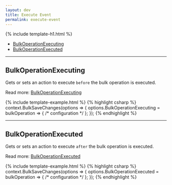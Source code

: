 ```yaml
---
layout: dev
title: Execute Event
permalink: execute-event
---
```


{% include template-h1.html %}

- [BulkOperationExecuting](#bulkoperationexecuting)
- [BulkOperationExecuted](#bulkoperationexecuted)

---

## BulkOperationExecuting
Gets or sets an action to execute `before` the bulk operation is executed.

Read more: [BulkOperationExecuting](bulk-operation-executing)

{% include template-example.html %} 
{% highlight csharp %}
context.BulkSaveChanges(options => {
	options.BulkOperationExecuting = bulkOperation => { /* configuration */ };
});
{% endhighlight %}

---

## BulkOperationExecuted
Gets or sets an action to execute `after` the bulk operation is executed.

Read more: [BulkOperationExecuted](bulk-operation-executed)

{% include template-example.html %} 
{% highlight csharp %}
context.BulkSaveChanges(options => {
	options.BulkOperationExecuted = bulkOperation => { /* configuration */ };
});
{% endhighlight %}
